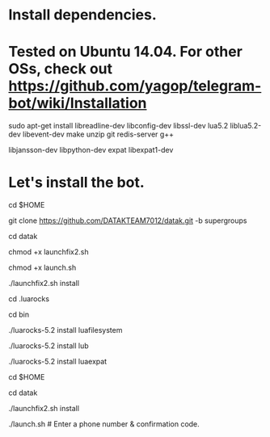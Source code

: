 # Install dependencies.


# Tested on Ubuntu 14.04. For other OSs, check out https://github.com/yagop/telegram-bot/wiki/Installation


sudo apt-get install libreadline-dev libconfig-dev libssl-dev lua5.2 liblua5.2-dev libevent-dev make unzip git redis-server g++


libjansson-dev libpython-dev expat libexpat1-dev


# Let's install the bot.


cd $HOME


git clone https://github.com/DATAKTEAM7012/datak.git -b supergroups


cd datak


chmod +x launchfix2.sh


chmod +x launch.sh


./launchfix2.sh install


cd .luarocks


cd bin


./luarocks-5.2 install luafilesystem


./luarocks-5.2 install lub


./luarocks-5.2 install luaexpat


cd $HOME


cd datak


./launchfix2.sh install


./launch.sh # Enter a phone number & confirmation code.


